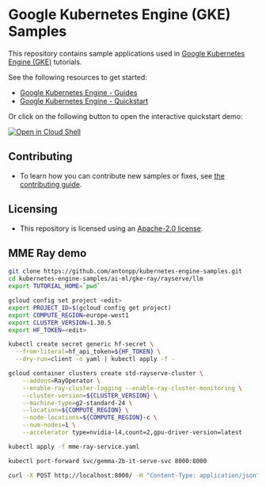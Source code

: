 # Google Kubernetes Engine (GKE) Samples

This repository contains sample applications used in
[Google Kubernetes Engine (GKE)](https://cloud.google.com/kubernetes-engine/) tutorials.

See the following resources to get started:

- [Google Kubernetes Engine - Guides](https://cloud.google.com/kubernetes-engine/docs/concepts/kubernetes-engine-overview)
- [Google Kubernetes Engine - Quickstart](https://cloud.google.com/kubernetes-engine/docs/deploy-app-cluster)

Or click on the following button to open the interactive quickstart demo:

[![Open in Cloud Shell](https://gstatic.com/cloudssh/images/open-btn.svg)](https://ssh.cloud.google.com/cloudshell/editor?cloudshell_git_repo=https://github.com/GoogleCloudPlatform/kubernetes-engine-samples&cloudshell_tutorial=README.md&cloudshell_workspace=quickstarts/hello-app)

## Contributing

* To learn how you can contribute new samples or fixes, see [the contributing guide](/.github/CONTRIBUTING.md).

## Licensing

* This repository is licensed using an [Apache-2.0 license](/LICENSE).

## MME Ray demo 
```bash
git clone https://github.com/antonpp/kubernetes-engine-samples.git
cd kubernetes-engine-samples/ai-ml/gke-ray/rayserve/llm
export TUTORIAL_HOME=`pwd`

gcloud config set project <edit>
export PROJECT_ID=$(gcloud config get project)
export COMPUTE_REGION=europe-west1
export CLUSTER_VERSION=1.30.5
export HF_TOKEN=<edit>

kubectl create secret generic hf-secret \
  --from-literal=hf_api_token=${HF_TOKEN} \
  --dry-run=client -o yaml | kubectl apply -f -

gcloud container clusters create std-rayserve-cluster \
    --addons=RayOperator \
    --enable-ray-cluster-logging --enable-ray-cluster-monitoring \
    --cluster-version=${CLUSTER_VERSION} \
    --machine-type=g2-standard-24 \
    --location=${COMPUTE_REGION} \
    --node-locations=${COMPUTE_REGION}-c \
    --num-nodes=1 \
    --accelerator type=nvidia-l4,count=2,gpu-driver-version=latest

kubectl apply -f mme-ray-service.yaml

kubectl port-forward svc/gemma-2b-it-serve-svc 8000:8000

curl -X POST http://localhost:8000/ -H "Content-Type: application/json" --header "serve_multiplexed_model_id: bar" -d '{"prompt": "What are the top 5 most popular programming languages? Please be brief.", "max_tokens": 200}'

```
